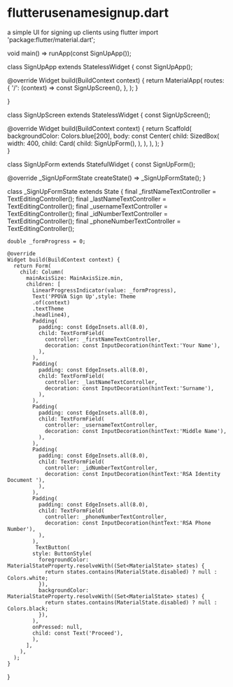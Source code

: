 # flutterusenamesignup.dart
a simple UI for signing up clients using flutter
import 'package:flutter/material.dart';

void main() => runApp(const SignUpApp());

class SignUpApp extends StatelessWidget {
   const SignUpApp();

   @override
   Widget build(BuildContext context) {
      return MaterialApp(
        routes: {
          '/': (context) => const SignUpScreen(),
        },
      );
   } 

}

class SignUpScreen extends StatelessWidget {
  const SignUpScreen();

  @override
  Widget build(BuildContext context) {
    return Scaffold(
      backgroundColor: Colors.blue[200],
      body: const Center(
        child: SizedBox(
          width: 400,
          child: Card(
            child: SignUpForm(),
          ),
        ),
      ),
    );
  }  
}

class SignUpForm extends StatefulWidget {
  const SignUpForm();

  @override
  _SignUpFormState createState() => _SignUpFormState();
}

 class _SignUpFormState extends State<SignUpForm> {
    final _firstNameTextController = TextEditingController();
    final _lastNameTextController = TextEditingController();
    final _usernameTextController = TextEditingController();
    final _idNumberTextController = TextEditingController();
    final _phoneNumberTextController = TextEditingController();

    double _formProgress = 0;

    @override
    Widget build(BuildContext context) {
      return Form(
        child: Column(
          mainAxisSize: MainAxisSize.min,
          children: [
            LinearProgressIndicator(value: _formProgress),
            Text('PPOVA Sign Up',style: Theme
            .of(context)
            .textTheme
            .headline4),
            Padding(
              padding: const EdgeInsets.all(8.0),
              child: TextFormField(
                controller: _firstNameTextController,
                decoration: const InputDecoration(hintText:'Your Name'),
              ),
            ),
            Padding(
              padding: const EdgeInsets.all(8.0),
              child: TextFormField(
                controller: _lastNameTextController,
                decoration: const InputDecoration(hintText:'Surname'),
              ),
            ),
            Padding(
              padding: const EdgeInsets.all(8.0),
              child: TextFormField(
                controller: _usernameTextController,
                decoration: const InputDecoration(hintText:'Middle Name'),
              ),
            ),
            Padding(
              padding: const EdgeInsets.all(8.0),
              child: TextFormField(
                controller: _idNumberTextController,
                decoration: const InputDecoration(hintText:'RSA Identity Document '),
              ),
            ),
            Padding(
              padding: const EdgeInsets.all(8.0),
              child: TextFormField(
                controller: _phoneNumberTextController,
                decoration: const InputDecoration(hintText:'RSA Phone Number'),
              ),
            ),
             TextButton(
            style: ButtonStyle(
              foregroundColor: MaterialStateProperty.resolveWith((Set<MaterialState> states) {
                return states.contains(MaterialState.disabled) ? null : Colors.white;
              }),
              backgroundColor: MaterialStateProperty.resolveWith((Set<MaterialState> states) {
                return states.contains(MaterialState.disabled) ? null : Colors.black;
              }),
            ),
            onPressed: null,
            child: const Text('Proceed'),
            ),
          ],
        ),
      );
    }

  }




